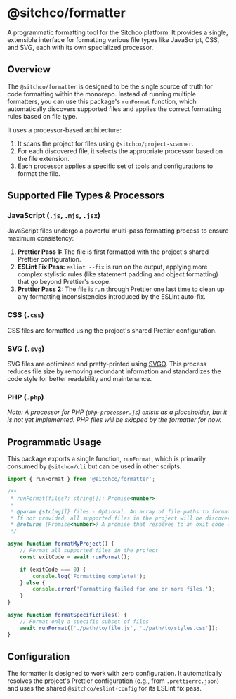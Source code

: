 # @sitchco/formatter

A programmatic formatting tool for the Sitchco platform. It provides a single, extensible interface for formatting various file types like JavaScript, CSS, and SVG, each with its own specialized processor.

## Overview

The `@sitchco/formatter` is designed to be the single source of truth for code formatting within the monorepo. Instead of running multiple formatters, you can use this package's `runFormat` function, which automatically discovers supported files and applies the correct formatting rules based on file type.

It uses a processor-based architecture:

1.  It scans the project for files using `@sitchco/project-scanner`.
2.  For each discovered file, it selects the appropriate processor based on the file extension.
3.  Each processor applies a specific set of tools and configurations to format the file.

## Supported File Types & Processors

### JavaScript (`.js`, `.mjs`, `.jsx`)

JavaScript files undergo a powerful multi-pass formatting process to ensure maximum consistency:

1.  **Prettier Pass 1:** The file is first formatted with the project's shared Prettier configuration.
2.  **ESLint Fix Pass:** `eslint --fix` is run on the output, applying more complex stylistic rules (like statement padding and object formatting) that go beyond Prettier's scope.
3.  **Prettier Pass 2:** The file is run through Prettier one last time to clean up any formatting inconsistencies introduced by the ESLint auto-fix.

### CSS (`.css`)

CSS files are formatted using the project's shared Prettier configuration.

### SVG (`.svg`)

SVG files are optimized and pretty-printed using [SVGO](https://github.com/svg/svgo). This process reduces file size by removing redundant information and standardizes the code style for better readability and maintenance.

### PHP (`.php`)

*Note: A processor for PHP (`php-processor.js`) exists as a placeholder, but it is not yet implemented. PHP files will be skipped by the formatter for now.*

## Programmatic Usage

This package exports a single function, `runFormat`, which is primarily consumed by `@sitchco/cli` but can be used in other scripts.

```javascript
import { runFormat } from '@sitchco/formatter';

/**
 * runFormat(files?: string[]): Promise<number>
 *
 * @param {string[]} files - Optional. An array of file paths to format.
 * If not provided, all supported files in the project will be discovered and formatted.
 * @returns {Promise<number>} A promise that resolves to an exit code (0 for success, 1 if errors occurred).
 */

async function formatMyProject() {
    // Format all supported files in the project
    const exitCode = await runFormat();

    if (exitCode === 0) {
        console.log('Formatting complete!');
    } else {
        console.error('Formatting failed for one or more files.');
    }
}

async function formatSpecificFiles() {
    // Format only a specific subset of files
    await runFormat(['./path/to/file.js', './path/to/styles.css']);
}
```

## Configuration

The formatter is designed to work with zero configuration. It automatically resolves the project's Prettier configuration (e.g., from `.prettierrc.json`) and uses the shared `@sitchco/eslint-config` for its ESLint fix pass.
